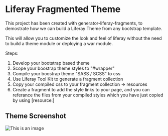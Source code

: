 # Liferay Fragmented Theme 

This project has been created with generator-liferay-fragments, to demostrate how we can build a Liferay Theme from any bootstrap template.

This will allow you to customize the look and feel of liferay without the need to build a theme module or deploying a war module.

Steps:
1. Develop your bootstrap based theme
2. Scope your boostrap theme styles to "#wrapper"
3. Compile your boostrap theme "SASS / SCSS" to css
4. Use Liferay Tool Kit to generate a fragment collection
5. Copy your compiled css to your fragment collection -> resources
6. Create a fragment to add the style links to your page, and you can referance the files from your compiled styles which you have just copied by using [resource:<filename>]

## Theme Screenshot
![This is an image](https://github.com/mahmoudhtayem87/liferay-fragmanted-theme/releases/download/V1/Home.-.Life.Insurance.png)
 
